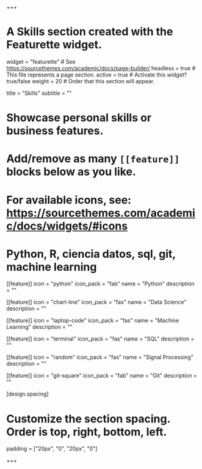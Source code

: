 +++
# A Skills section created with the Featurette widget.
widget = "featurette"  # See https://sourcethemes.com/academic/docs/page-builder/
headless = true  # This file represents a page section.
active = true  # Activate this widget? true/false
weight = 20  # Order that this section will appear.

title = "Skills"
subtitle = ""

# Showcase personal skills or business features.
# 
# Add/remove as many `[[feature]]` blocks below as you like.
# 
# For available icons, see: https://sourcethemes.com/academic/docs/widgets/#icons

# Python, R, ciencia datos, sql, git, machine learning 

[[feature]]
  icon = "python"
  icon_pack = "fab"
  name = "Python"
  description = "" 

[[feature]]
  icon = "chart-line"
  icon_pack = "fas"
  name = "Data Science"
  description = ""  

[[feature]]
  icon = "laptop-code"
  icon_pack = "fas"
  name = "Machine Learning"
  description = ""

[[feature]]
  icon = "terminal"
  icon_pack = "fas"
  name = "SQL"
  description = ""  

[[feature]]
  icon = "random"
  icon_pack = "fas"
  name = "Signal Processing"
  description = ""  

[[feature]]
  icon = "git-square"
  icon_pack = "fab"
  name = "Git"
  description = ""  

  [design.spacing]
  # Customize the section spacing. Order is top, right, bottom, left.
  padding = ["20px", "0", "20px", "0"]

+++
